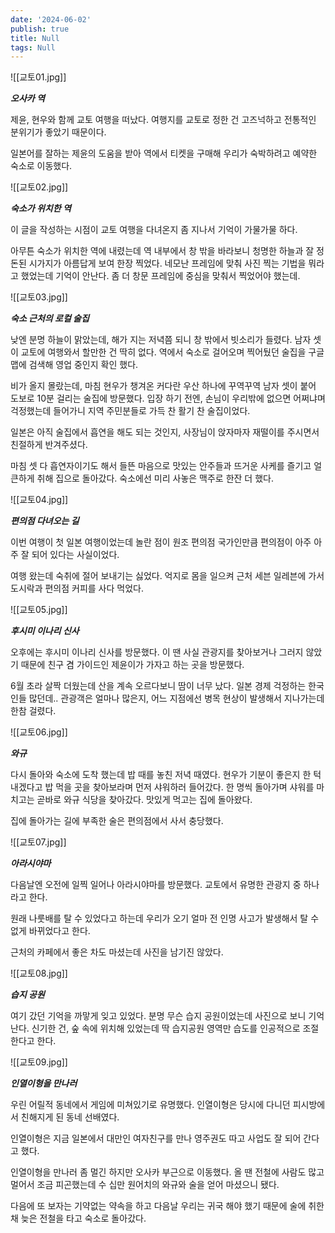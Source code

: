 ```yaml
---
date: '2024-06-02'
publish: true
title: Null
tags: Null
---
```


![[교토01.jpg]]

**_오사카 역_**

제윤, 현우와 함께 교토 여행을 떠났다. 여행지를 교토로 정한 건 고즈넉하고 전통적인 분위기가 좋았기 때문이다.

일본어를 잘하는 제윤의 도움을 받아 역에서 티켓을 구매해 우리가 숙박하려고 예약한 숙소로 이동했다.

![[교토02.jpg]]

**_숙소가 위치한 역_**

이 글을 작성하는 시점이 교토 여행을 다녀온지 좀 지나서 기억이 가물가물 하다.

아무튼 숙소가 위치한 역에 내렸는데 역 내부에서 창 밖을 바라보니 청명한 하늘과 잘 정돈된 시가지가 아름답게 보여 한장 찍었다. 네모난 프레임에 맞춰 사진 찍는 기법을 뭐라고 했었는데 기억이 안난다. 좀 더 창문 프레임에 중심을 맞춰서 찍었어야 했는데.

![[교토03.jpg]]

**_숙소 근처의 로컬 술집_**

낮엔 분명 하늘이 맑았는데, 해가 지는 저녁쯤 되니 창 밖에서 빗소리가 들렸다. 남자 셋이 교토에 여행와서 할만한 건 딱히 없다. 역에서 숙소로 걸어오며 찍어뒀던 술집을 구글 맵에 검색해 영업 중인지 확인 했다.

비가 올지 몰랐는데, 마침 현우가 챙겨온 커다란 우산 하나에 꾸역꾸역 남자 셋이 붙어 도보로 10분 걸리는 술집에 방문했다. 입장 하기 전엔, 손님이 우리밖에 없으면 어쩌냐며 걱정했는데 들어가니 지역 주민분들로 가득 찬 활기 찬 술집이었다.

일본은 아직 술집에서 흡연을 해도 되는 것인지, 사장님이 앉자마자 재떨이를 주시면서 친절하게 반겨주셨다.

마침 셋 다 흡연자이기도 해서 들뜬 마음으로 맛있는 안주들과 뜨거운 사케를 즐기고 얼큰하게 취해 집으로 돌아갔다. 숙소에선 미리 사놓은 맥주로 한잔 더 했다.

![[교토04.jpg]]

**_편의점 다녀오는 길_**

이번 여행이 첫 일본 여행이었는데 놀란 점이 원조 편의점 국가인만큼 편의점이 아주 아주 잘 되어 있다는 사실이었다.

여행 왔는데 숙취에 절어 보내기는 싫었다. 억지로 몸을 일으켜 근처 세븐 일레븐에 가서 도시락과 편의점 커피를 사다 먹었다.

![[교토05.jpg]]

**_후시미 이나리 신사_**

오후에는 후시미 이나리 신사를 방문했다. 이 땐 사실 관광지를 찾아보거나 그러지 않았기 때문에 친구 겸 가이드인 제윤이가 가자고 하는 곳을 방문했다.

6월 초라 살짝 더웠는데 산을 계속 오르다보니 땀이 너무 났다. 일본 경제 걱정하는 한국인들 많던데.. 관광객은 얼마나 많은지, 어느 지점에선 병목 현상이 발생해서 지나가는데 한참 걸렸다.

![[교토06.jpg]]

**_와규_**

다시 돌아와 숙소에 도착 했는데 밥 때를 놓친 저녁 때였다. 현우가 기분이 좋은지 한 턱 내겠다고 밥 먹을 곳을 찾아보라며 먼저 샤워하러 들어갔다. 한 명씩 돌아가며 샤워를 마치고는 곧바로 와규 식당을 찾아갔다. 맛있게 먹고는 집에 돌아왔다.

집에 돌아가는 길에 부족한 술은 편의점에서 사서 충당했다.

![[교토07.jpg]]

**_아라시야마_**

다음날엔 오전에 일찍 일어나 아라시야마를 방문했다. 교토에서 유명한 관광지 중 하나라고 한다.

원래 나룻배를 탈 수 있었다고 하는데 우리가 오기 얼마 전 인명 사고가 발생해서 탈 수 없게 바뀌었다고 한다.

근처의 카페에서 좋은 차도 마셨는데 사진을 남기진 않았다.

![[교토08.jpg]]

**_습지 공원_**

여기 갔던 기억을 까맣게 잊고 있었다. 분명 무슨 습지 공원이었는데 사진으로 보니 기억난다. 신기한 건, 숲 속에 위치해 있었는데 딱 습지공원 영역만 습도를 인공적으로 조절한다고 한다.

![[교토09.jpg]]

**_인열이형을 만나러_**

우린 어릴적 동네에서 게임에 미쳐있기로 유명했다. 인열이형은 당시에 다니던 피시방에서 친해지게 된 동네 선배였다.

인열이형은 지금 일본에서 대만인 여자친구를 만나 영주권도 따고 사업도 잘 되어 간다고 했다.

인열이형을 만나러 좀 멀긴 하지만 오사카 부근으로 이동했다. 올 땐 전철에 사람도 많고 멀어서 조금 피곤했는데 수 십만 원어치의 와규와 술을 얻어 마셨으니 됐다.

다음에 또 보자는 기약없는 약속을 하고 다음날 우리는 귀국 해야 했기 때문에 술에 취한 채 늦은 전철을 타고 숙소로 돌아갔다.